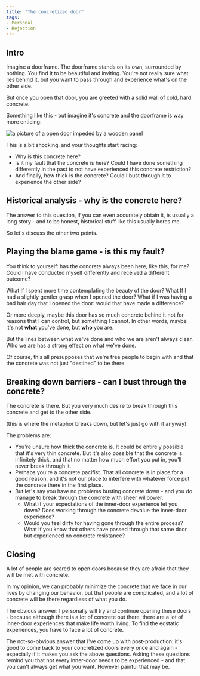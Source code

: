 ```yaml
---
title: "The concretized door"
tags:
- Personal
- Rejection
---
```


## Intro

Imagine a doorframe. The doorframe stands on its own, surrounded by nothing. You find it to be beautiful and inviting. You're not really sure what lies behind it, but you want to pass through and experience what's on the other side.

But once you open that door, you are greeted with a solid wall of cold, hard concrete. 

Something like this - but imagine it's concrete and the doorframe is way more enticing:

![a picture of a open door impeded by a wooden panel](https://www.doityourself.com/forum/attachments/bricks-masonry-cinder-block-paving-walking-stones-asphalt-concrete/29105d1396044746-enclosing-entry-way-cement-block-1.jpg)

This is a bit shocking, and your thoughts start racing:
* Why is this concrete here?
* Is it my fault that the concrete is here? Could I have done something differently in the past to not have experienced this concrete restriction?
* And finally, how thick is the concrete? Could I bust through it to experience the other side?

## Historical analysis - why is the concrete here?

The answer to this question, if you can even accurately obtain it, is usually a long story - and to be honest, historical stuff like this usually bores me. 

So Iet's discuss the other two points.

## Playing the blame game - is this my fault?

You think to yourself: has the concrete always been here, like this, for me? Could I have conducted myself differently and received a different outcome? 

What If I spent more time contemplating the beauty of the door? What If I had a slightly gentler grasp when I opened the door? What if I was having a bad hair day that I opened the door: would that have made a difference? 

Or more deeply, maybe this door has so much concrete behind it not for reasons that I can control, but something I cannot. In other words, maybe it's not **what** you've done, but **who** you are. 

But the lines between what we've done and who we are aren't always clear. Who we are has a strong effect on what we've done.

Of course, this all presupposes that we're free people to begin with and that the concrete was not just "destined" to be there.

## Breaking down barriers - can I bust through the concrete?

The concrete is there. But you very much desire to break through this concrete and get to the other side.

(this is where the metaphor breaks down, but let's just go with it anyway)

The problems are:
* You're unsure how thick the concrete is. It could be entirely possible that it's very thin concrete. But it's also possible that the concrete is infinitely thick, and that no matter how much effort you put in, you'll never break through it.
* Perhaps you're a concrete pacifist. That all concrete is in place for a good reason, and it's not our place to interfere with whatever force put the concrete there in the first place.
* But let's say you have no problems busting concrete down - and you do manage to break through the concrete with sheer willpower.
	* What if your expectations of the inner-door experience let you down? Does working through the concrete devalue the inner-door experience?
	* Would you feel dirty for having gone through the entire process? What if you know that others have passed through that same door but experienced no concrete resistance?

## Closing

A lot of people are scared to open doors because they are afraid that they will be met with concrete.

In my opinion, we can probably minimize the concrete that we face in our lives by changing our behavior, but that people are complicated, and a lot of concrete will be there regardless of what you do.

The obvious answer: I personally will try and continue opening these doors - because although there is a lot of concrete out there, there are a lot of inner-door experiences that make life worth living. To find the ecstatic experiences, you have to face a lot of concrete.

The not-so-obvious answer that I've come up with post-production: it's good to come back to your concretized doors every once and again - especially if it makes you ask the above questions. Asking these questions remind you that not every inner-door needs to be experienced - and that you can't always get what you want. However painful that may be.